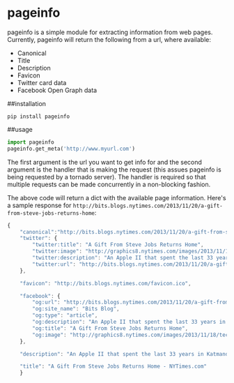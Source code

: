 pageinfo
====

pageinfo is a simple module for extracting information from web pages. Currently, pageinfo will return the following from a url, where available:

* Canonical
* Title
* Description
* Favicon
* Twitter card data
* Facebook Open Graph data


##installation

`pip install pageinfo`

##usage

```python
import pageinfo
pageinfo.get_meta('http://www.myurl.com')
```
The first argument is the url you want to get info for and the second argument is the handler that is making the request (this assues pageinfo is being requested by a tornado server). The handler is required so that multiple requests can be made concurrently in a non-blocking fashion.

The above code will return a dict with the available page information. Here's a sample response for `http://bits.blogs.nytimes.com/2013/11/20/a-gift-from-steve-jobs-returns-home`:

```javascript
{   
    "canonical":"http://bits.blogs.nytimes.com/2013/11/20/a-gift-from-steve-jobs-returns-home/" 
    "twitter": {    
        "twitter:title": "A Gift From Steve Jobs Returns Home",
        "twitter:image": "http://graphics8.nytimes.com/images/2013/11/18/technology/bits-brilliant-jobs/bits-brilliant-jobs-thumbLarge.jpg",
        "twitter:description": "An Apple II that spent the last 33 years in Katmandu, Nepal, most of it packed away in a hospital basement there, was a rare symbol of the charity of Steven P. Jobs.", 
        "twitter:url": "http://bits.blogs.nytimes.com/2013/11/20/a-gift-from-steve-jobs-returns-home/"
    },

    "favicon": "http://bits.blogs.nytimes.com/favicon.ico",

    "facebook": {    
        "og:url": "http://bits.blogs.nytimes.com/2013/11/20/a-gift-from-steve-jobs-returns-home/",
        "og:site_name": "Bits Blog",
        "og:type": "article",
        "og:description": "An Apple II that spent the last 33 years in Katmandu, Nepal, most of it packed away in a hospital basement there, was a rare symbol of the charity of Steven P. Jobs.", 
        "og:title": "A Gift From Steve Jobs Returns Home",
        "og:image": "http://graphics8.nytimes.com/images/2013/11/18/technology/bits-brilliant-jobs/bits-brilliant-jobs-videoSixteenByNine600.jpg"
    },

    "description": "An Apple II that spent the last 33 years in Katmandu, Nepal, most of it packed away in a hospital basement there, was a rare symbol of the charity of Steven P. Jobs.", 

    "title": "A Gift From Steve Jobs Returns Home - NYTimes.com"
    }   
```
